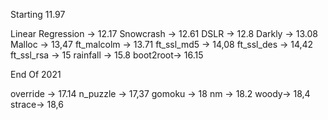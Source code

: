 Starting 11.97

Linear Regression -> 12.17
Snowcrash -> 12.61
DSLR -> 12.8
Darkly -> 13.08
Malloc -> 13,47
ft_malcolm -> 13.71
ft_ssl_md5 -> 14,08
ft_ssl_des -> 14,42
ft_ssl_rsa -> 15
rainfall -> 15.8
boot2root-> 16.15

End Of 2021

override -> 17.14
n_puzzle -> 17,37
gomoku -> 18
nm -> 18.2
woody-> 18,4
strace-> 18,6
